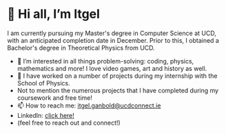 # 👋 Hi all, I’m Itgel

I am currently pursuing my Master's degree in Computer Science at UCD, with an anticipated completion date in December. Prior to this, I obtained a Bachelor's degree in Theoretical Physics from UCD.

- 👀 I’m interested in all things problem-solving: coding, physics, mathematics and more! I love video games, art and history as well.
- 💞️ I have worked on a number of projects during my internship with the School of Physics.
- Not to mention the numerous projects that I have completed during my coursework and free time!
- 📫 How to reach me: itgel.ganbold@ucdconnect.ie
- LinkedIn: [click here!](https://www.linkedin.com/in/itgel-ganbold)
- (feel free to reach out and connect!)

<!---
ItgelGanbold98/ItgelGanbold98 is a ✨ special ✨ repository because its `README.md` (this file) appears on your GitHub profile.
You can click the Preview link to take a look at your changes.
--->
